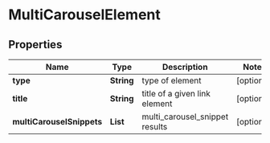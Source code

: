 # MultiCarouselElement


## Properties

| Name | Type | Description | Notes |
|------------ | ------------- | ------------- | -------------|
**type** | **String** | type of element |[optional]|
**title** | **String** | title of a given link element |[optional]|
**multiCarouselSnippets** | **List<SerpApiCarouselElement>** | multi_carousel_snippet results |[optional]|